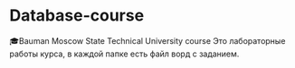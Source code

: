 # Database-course
🎓Bauman Moscow State Technical University course
Это лабораторные работы курса, в каждой папке есть файл ворд с заданием.
